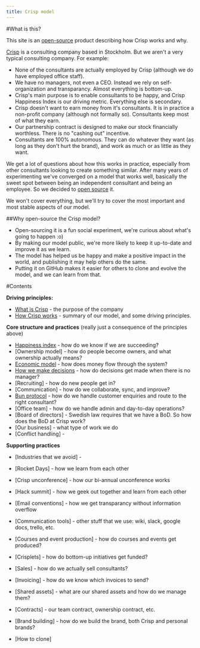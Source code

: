 ```yaml
---
title: Crisp model        
---
```

#What is this?

This site is an [open-source](http://en.wikipedia.org/wiki/Open_source) product describing how Crisp works and why. 

[Crisp](http://www.crisp.se) is a consulting company based in Stockholm. But we aren't a very typical consulting company. 
For example:

* None of the consultants are actually employed by Crisp (although we do have employed office staff).
* We have no managers, not even a CEO. Instead we rely on self-organization and transparancy. Almost everything is bottom-up.
* Crisp's main purpose is to enable consultants to be happy, and Crisp Happiness Index is our driving metric. Everything else is secondary.
* Crisp doesn't want to earn money from it's consultants. It is in practice a non-profit company (although not formally so). Consultants keep most of what they earn.
* Our partnership contract is designed to make our stock financially worthless. There is no "cashing out" incentive.
* Consultants are 100% autonomous. They can do whatever they want (as long as they don't hurt the brand), and work as much or as little as they want.

We get a lot of questions about how this works in practice, especially from other consultants looking to create something similar. After many years of experimenting we've converged on a model that works well, basically the sweet spot between being an independent consultant and being an employee. So we decided to [open source](http://en.wikipedia.org/wiki/Open_source) it.

We won't cover everything, but we'll try to cover the most important and most stable aspects of our model.


##Why open-source the Crisp model?

* Open-sourcing it is a fun social experiment, we're curious about what's going to happen :o)
* By making our model public, we're more likely to keep it up-to-date and improve it as we learn.
* The model has helped us be happy and make a positive impact in the world, and publishing it may help others do the same.
* Putting it on GitHub makes it easier for others to clone and evolve the model, and we can learn from that.


#Contents

**Driving principles:**

* [What is Crisp](what-is-crisp.html) - the purpose of the company
* [How Crisp works](how-crisp-works.html) - summary of our model, and some driving principles.

**Core structure and practices** (really just a consequence of the principles above)

* [Happiness index](happiness-index.html) - how do we know if we are succeeding?
* [Ownership model] - how do people become owners, and what ownership actually means?
* [Economic model](economic-model.html) - how does money flow through the system?
* [How we make decisions](decisions.html) - how do decisions get made when there is no manager?
* [Recruiting] - how do new people get in?
* [Communication] - how do we collaborate, sync, and improve?
* [Bun protocol](bun-protocol.html) - how do we handle customer enquiries and route to the right consultant?
* [Office team] - how do we handle admin and day-to-day operations?
* [Board of directors] - Swedish law requires that we have a BoD. So how does the BoD at Crisp work?
* [Our business] - what type of work we do
* [Conflict handling] - 



**Supporting practices** 

* [Industries that we avoid] - 
* [Rocket Days] - how we learn from each other
* [Crisp unconference] - how our bi-annual unconference works
* [Hack summit] - how we geek out together and learn from each other
* [Email conventions] - how we get transparancy without information overflow
* [Communication tools] - other stuff that we use: wiki, slack, google docs, trello, etc.
* [Courses and event production] - how do courses and events get produced?
* [Crisplets] - how do bottom-up initiatives get funded?
* [Sales] - how do we actually sell consultants?
* [Invoicing] - how do we know which invoices to send?
* [Shared assets] - what are our shared assets and how do we manage them?
* [Contracts] - our team contract, ownership contract, etc.
* [Brand building] - how do we build the brand, both Crisp and personal brands?

* [How to clone]


